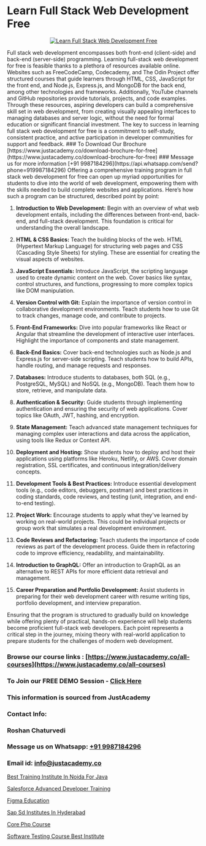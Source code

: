 # Learn Full Stack Web Development Free

<p align="center">
  <a href="https://justacademy.co/program-detail/full-stack-web-development">
    <img src="https://justacademy.co/storage2/program_images/1704700371.webp" alt="Learn Full Stack Web Development Free">
  </a>
</p>
Full stack web development encompasses both front-end (client-side) and back-end (server-side) programming. Learning full-stack web development for free is feasible thanks to a plethora of resources available online. Websites such as FreeCodeCamp, Codecademy, and The Odin Project offer structured courses that guide learners through HTML, CSS, JavaScript for the front end, and Node.js, Express.js, and MongoDB for the back end, among other technologies and frameworks. Additionally, YouTube channels and GitHub repositories provide tutorials, projects, and code examples. Through these resources, aspiring developers can build a comprehensive skill set in web development, from creating visually appealing interfaces to managing databases and server logic, without the need for formal education or significant financial investment. The key to success in learning full stack web development for free is a commitment to self-study, consistent practice, and active participation in developer communities for support and feedback.
### To Download Our Brochure [https://www.justacademy.co/download-brochure-for-free](https://www.justacademy.co/download-brochure-for-free)
### Message us for more information [+91 9987184296](https://api.whatsapp.com/send?phone=919987184296)
Offering a comprehensive training program in full stack web development for free can open up myriad opportunities for students to dive into the world of web development, empowering them with the skills needed to build complete websites and applications. Here’s how such a program can be structured, described point by point:

1) **Introduction to Web Development:** Begin with an overview of what web development entails, including the differences between front-end, back-end, and full-stack development. This foundation is critical for understanding the overall landscape.

2) **HTML & CSS Basics:** Teach the building blocks of the web. HTML (Hypertext Markup Language) for structuring web pages and CSS (Cascading Style Sheets) for styling. These are essential for creating the visual aspects of websites.

3) **JavaScript Essentials:** Introduce JavaScript, the scripting language used to create dynamic content on the web. Cover basics like syntax, control structures, and functions, progressing to more complex topics like DOM manipulation.

4) **Version Control with Git:** Explain the importance of version control in collaborative development environments. Teach students how to use Git to track changes, manage code, and contribute to projects.

5) **Front-End Frameworks:** Dive into popular frameworks like React or Angular that streamline the development of interactive user interfaces. Highlight the importance of components and state management.

6) **Back-End Basics:** Cover back-end technologies such as Node.js and Express.js for server-side scripting. Teach students how to build APIs, handle routing, and manage requests and responses.

7) **Databases:** Introduce students to databases, both SQL (e.g., PostgreSQL, MySQL) and NoSQL (e.g., MongoDB). Teach them how to store, retrieve, and manipulate data.

8) **Authentication & Security:** Guide students through implementing authentication and ensuring the security of web applications. Cover topics like OAuth, JWT, hashing, and encryption.

9) **State Management:** Teach advanced state management techniques for managing complex user interactions and data across the application, using tools like Redux or Context API.

10) **Deployment and Hosting:** Show students how to deploy and host their applications using platforms like Heroku, Netlify, or AWS. Cover domain registration, SSL certificates, and continuous integration/delivery concepts.

11) **Development Tools & Best Practices:** Introduce essential development tools (e.g., code editors, debuggers, postman) and best practices in coding standards, code reviews, and testing (unit, integration, and end-to-end testing).

12) **Project Work:** Encourage students to apply what they've learned by working on real-world projects. This could be individual projects or group work that simulates a real development environment.

13) **Code Reviews and Refactoring:** Teach students the importance of code reviews as part of the development process. Guide them in refactoring code to improve efficiency, readability, and maintainability.

14) **Introduction to GraphQL:** Offer an introduction to GraphQL as an alternative to REST APIs for more efficient data retrieval and management.

15) **Career Preparation and Portfolio Development:** Assist students in preparing for their web development career with resume writing tips, portfolio development, and interview preparation.

Ensuring that the program is structured to gradually build on knowledge while offering plenty of practical, hands-on experience will help students become proficient full-stack web developers. Each point represents a critical step in the journey, mixing theory with real-world application to prepare students for the challenges of modern web development.

### Browse our course links : [https://www.justacademy.co/all-courses](https://www.justacademy.co/all-courses) 
### To Join our FREE DEMO Session - [Click Here](https://www.justacademy.co/register-for-course-demo)


### This information is sourced from JustAcademy
### Contact Info:
### Roshan Chaturvedi
### Message us on Whatsapp: [+91 9987184296](https://api.whatsapp.com/send?phone=919987184296)
### Email id: [info@justacademy.co](mailto:info@justacademy.co)
                
[Best Training Institute In Noida For Java](https://www.linkedin.com/pulse/best-training-institute-noida-java-justacademy-hyderabad-ohjie?trackingId=XH%2BTyMdJK1Bno2C6y23LOA%3D%3D&lipi=urn%3Ali%3Apage%3Ad_flagship3_company_admin%3BvVOqf8C4SxiY2jOCpJpYGg%3D%3D)

[Salesforce Advanced Developer Training](https://www.linkedin.com/pulse/salesforce-advanced-developer-training-justacademy-new-york-had4f?trackingId=EVydwjsAeyXOESNPY6AhMA%3D%3D&lipi=urn%3Ali%3Apage%3Ad_flagship3_company_admin%3BwtQD6Pu0R9K1Ka8Wqh4DGA%3D%3D)

[Figma Education](https://medium.com/@ranepooja/figma-education-804fe038cf1d)

[Sap Sd Institutes In Hyderabad](https://medium.com/@roneet705/sap-sd-institutes-in-hyderabad-5eba3ecfb820)

[Core Php Course](https://justacademyin.github.io/justacademy/core-php-course)

[Software Testing Course Best Institute](https://justacademyin.github.io/justacademy/software-testing-course-best-institute)

